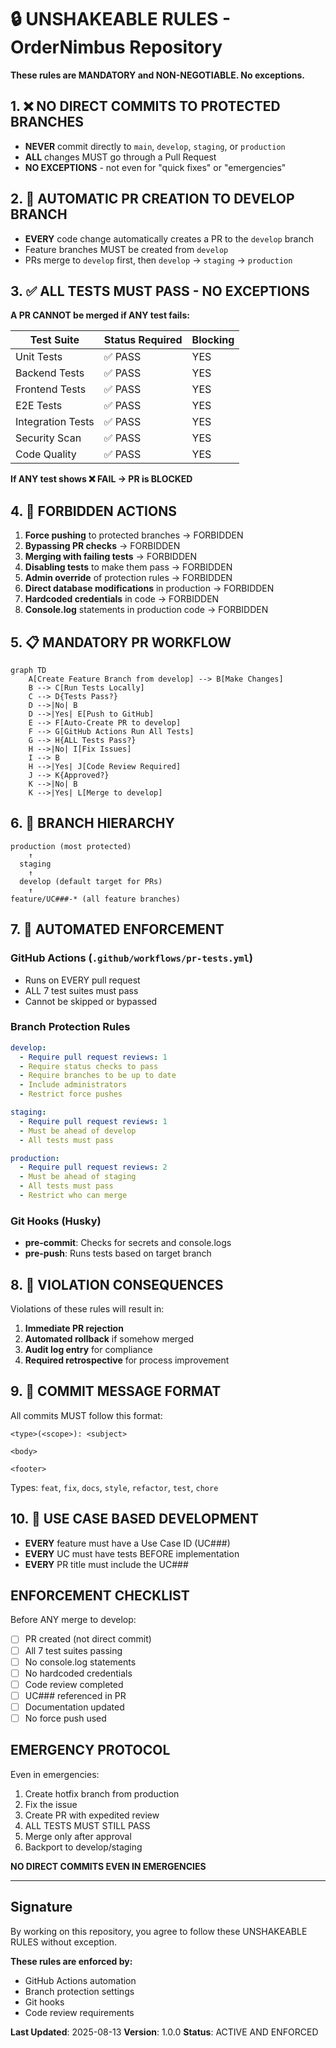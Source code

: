 # 🔒 UNSHAKEABLE RULES - OrderNimbus Repository

**These rules are MANDATORY and NON-NEGOTIABLE. No exceptions.**

## 1. ❌ NO DIRECT COMMITS TO PROTECTED BRANCHES

- **NEVER** commit directly to `main`, `develop`, `staging`, or `production`
- **ALL** changes MUST go through a Pull Request
- **NO EXCEPTIONS** - not even for "quick fixes" or "emergencies"

## 2. 🔄 AUTOMATIC PR CREATION TO DEVELOP BRANCH

- **EVERY** code change automatically creates a PR to the `develop` branch
- Feature branches MUST be created from `develop`
- PRs merge to `develop` first, then `develop` → `staging` → `production`

## 3. ✅ ALL TESTS MUST PASS - NO EXCEPTIONS

**A PR CANNOT be merged if ANY test fails:**

| Test Suite | Status Required | Blocking |
|------------|----------------|----------|
| Unit Tests | ✅ PASS | YES |
| Backend Tests | ✅ PASS | YES |
| Frontend Tests | ✅ PASS | YES |
| E2E Tests | ✅ PASS | YES |
| Integration Tests | ✅ PASS | YES |
| Security Scan | ✅ PASS | YES |
| Code Quality | ✅ PASS | YES |

**If ANY test shows ❌ FAIL → PR is BLOCKED**

## 4. 🚫 FORBIDDEN ACTIONS

1. **Force pushing** to protected branches → FORBIDDEN
2. **Bypassing PR checks** → FORBIDDEN
3. **Merging with failing tests** → FORBIDDEN
4. **Disabling tests** to make them pass → FORBIDDEN
5. **Admin override** of protection rules → FORBIDDEN
6. **Direct database modifications** in production → FORBIDDEN
7. **Hardcoded credentials** in code → FORBIDDEN
8. **Console.log** statements in production code → FORBIDDEN

## 5. 📋 MANDATORY PR WORKFLOW

```mermaid
graph TD
    A[Create Feature Branch from develop] --> B[Make Changes]
    B --> C[Run Tests Locally]
    C --> D{Tests Pass?}
    D -->|No| B
    D -->|Yes| E[Push to GitHub]
    E --> F[Auto-Create PR to develop]
    F --> G[GitHub Actions Run All Tests]
    G --> H{ALL Tests Pass?}
    H -->|No| I[Fix Issues]
    I --> B
    H -->|Yes| J[Code Review Required]
    J --> K{Approved?}
    K -->|No| B
    K -->|Yes| L[Merge to develop]
```

## 6. 🔐 BRANCH HIERARCHY

```
production (most protected)
    ↑
  staging
    ↑
  develop (default target for PRs)
    ↑
feature/UC###-* (all feature branches)
```

## 7. 🤖 AUTOMATED ENFORCEMENT

### GitHub Actions (`.github/workflows/pr-tests.yml`)
- Runs on EVERY pull request
- ALL 7 test suites must pass
- Cannot be skipped or bypassed

### Branch Protection Rules
```yaml
develop:
  - Require pull request reviews: 1
  - Require status checks to pass
  - Require branches to be up to date
  - Include administrators
  - Restrict force pushes

staging:
  - Require pull request reviews: 1
  - Must be ahead of develop
  - All tests must pass

production:
  - Require pull request reviews: 2
  - Must be ahead of staging
  - All tests must pass
  - Restrict who can merge
```

### Git Hooks (Husky)
- **pre-commit**: Checks for secrets and console.logs
- **pre-push**: Runs tests based on target branch

## 8. 🚨 VIOLATION CONSEQUENCES

Violations of these rules will result in:
1. **Immediate PR rejection**
2. **Automated rollback** if somehow merged
3. **Audit log entry** for compliance
4. **Required retrospective** for process improvement

## 9. 📝 COMMIT MESSAGE FORMAT

All commits MUST follow this format:
```
<type>(<scope>): <subject>

<body>

<footer>
```

Types: `feat`, `fix`, `docs`, `style`, `refactor`, `test`, `chore`

## 10. 🎯 USE CASE BASED DEVELOPMENT

- **EVERY** feature must have a Use Case ID (UC###)
- **EVERY** UC must have tests BEFORE implementation
- **EVERY** PR title must include the UC###

## ENFORCEMENT CHECKLIST

Before ANY merge to develop:
- [ ] PR created (not direct commit)
- [ ] All 7 test suites passing
- [ ] No console.log statements
- [ ] No hardcoded credentials
- [ ] Code review completed
- [ ] UC### referenced in PR
- [ ] Documentation updated
- [ ] No force push used

## EMERGENCY PROTOCOL

Even in emergencies:
1. Create hotfix branch from production
2. Fix the issue
3. Create PR with expedited review
4. ALL TESTS MUST STILL PASS
5. Merge only after approval
6. Backport to develop/staging

**NO DIRECT COMMITS EVEN IN EMERGENCIES**

---

## Signature

By working on this repository, you agree to follow these UNSHAKEABLE RULES without exception.

**These rules are enforced by:**
- GitHub Actions automation
- Branch protection settings
- Git hooks
- Code review requirements

**Last Updated**: 2025-08-13
**Version**: 1.0.0
**Status**: ACTIVE AND ENFORCED